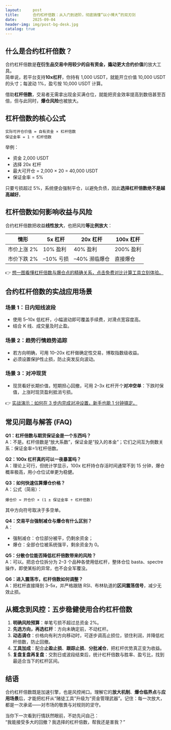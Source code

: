 ```yaml
---
layout:     post
title:      合约杠杆倍数：从入门到进阶，彻底搞懂“以小博大”的双刃剑
date:       2025-09-04
header-img: img/post-bg-desk.jpg
catalog: true
---
```


## 什么是合约杠杆倍数？
合约杠杆倍数是**在衍生品交易中用较少的自有资金，撬动更大合约价值**的放大工具。  
简单说，若平台支持**10x杠杆**，你持有 1,000 USDT，就能开立价值 10,000 USDT 的头寸；每波动 1%，盈亏按 10,000 USDT 计算。  

借助**杠杆倍数**，交易者无需拿出现金买满仓位，就能把资金效率提高到数倍甚至百倍，但与此同时，**爆仓风险**也被放大。

## 杠杆倍数的核心公式
```
实际可开仓价值 = 自有资金 × 杠杆倍数  
保证金率 = 1 ÷ 杠杆倍数  
```
举例：  
- 资金 2,000 USDT  
- 选择 20x 杠杆  
- 最大可开仓 = 2,000 × 20 = 40,000 USDT  
- 保证金率 = 5%  

只要亏损超过 5%，系统便会强制平仓，以避免负债，因此**选择杠杆倍数绝不是越高越好**。

## 杠杆倍数如何影响收益与风险  
合约杠杆倍数把收益**线性放大**，也把风险**等比例放大**：  

| 情形 | 5x 杠杆 | 20x 杠杆 | 100x 杠杆 |
| --- | --- | --- | --- |
| 市价上涨 2% | 10% 盈利 | 40% 盈利 | 200% 盈利 |
| 市价下跌 2% | –10% 亏损 | –40% 濒临爆仓 | 直接爆仓 |

👉 [想一图看懂杠杆倍数与爆仓点的精确关系，点击免费对比计算工具立刻体验。](https://okxdog.com/)

## 合约杠杆倍数的实战应用场景  
### 场景 1：日内短线波段  
- 使用 5–10x 低杠杆，小幅波动即可覆盖手续费，对滑点宽容度高。  
- 结合 K 线、成交量及时止盈。  

### 场景 2：趋势行情趋势追踪  
- 若方向明确，可用 10–20x 杠杆做确定性交易，博取指数级收益。  
- 必须设置保护性止损，防止突发反向波动。  

### 场景 3：对冲现货  
- 现货看好长期价值，短期担心回撤，可用 2–3x 杠杆开个**对冲空单**：下跌时保值，上涨时现货盈利抵消亏损。  

👉 [实战演示：如何在 3 步内完成对冲设置，新手也能 1 分钟搞定。](https://okxdog.com/)

## 常见问题与解答 (FAQ)  
**Q1：杠杆倍数与期货保证金是一个东西吗？**  
A：不是。杠杆倍数是“放大系数”，保证金是“投入的本金”；它们之间互为倒数关系：保证金率=1/杠杆倍数。  

**Q2：100x 杠杆真的可以一夜暴富吗？**  
A：理论上可行，但统计学显示，100x 杠杆持仓存活时间通常不到 15 分钟，爆仓概率极高，用小仓位试单更为稳健。  

**Q3：如何快速估算爆仓价格？**  
A：公式（简易）：  
```
爆仓价 ≈ 开仓价 × (1 ± 保证金率 ÷ 杠杆倍数)
```  
其中方向符号取决于多空单。  

**Q4：交易平台强制减仓与爆仓有什么区别？**  
A：  
- 强制减仓：仓位部分被平，仍剩余资金；  
- 爆仓：全部仓位被系统强平，剩余资金为 0。  

**Q5：分散仓位能否降低杠杆倍数带来的风险？**  
A：可以。把总仓位拆分为 2–3 个品种各使用低杠杆，整体仓位 basta、spectre 操作，即使某标的异常，也不会全军覆没。  

**Q6：进入震荡市，杠杆倍数如何调整？**  
A：把杠杆直接降到 3–5x，并严格跟随 RSI、布林轨道的**区间震荡信号**，减少无效止损。  

## 从概念到风控：五步稳健使用合约杠杆倍数  
1. **明确风险预算**：单笔亏损不超过总资金 2%。  
2. **先选方向，再选杠杆**：方向未确定前，不动杠杆。  
3. **动态调仓**：价格向有利方向移动时，可逐步调高止损位，锁住利润，并降低杠杆倍数，防止回撤。  
4. **工具加成**：配合**止盈止损**、**跟踪止损**、**分批减仓**，把杠杆优势真正变为收益。  
5. **复盘复盘再复盘**：交割日或波段结束后，统计杠杆倍数与胜率、盈亏比，找到最适合当下的杠杆区间。  

## 结语  
合约杠杆倍数既是加速引擎，也是风控闸口。理解它的**放大机制**、**爆仓临界点**与**应用场景**后，才能把杠杆从“赌徒工具”升级为“资金管理武器”。记住：每一次放大，都是一次承诺——对市场的敬畏与对规则的坚守。

当你下一次看到行情跃然眼前，不妨先问自己：  
“我能接受多大的回撤？我选择的杠杆倍数，帮我还是害我？”